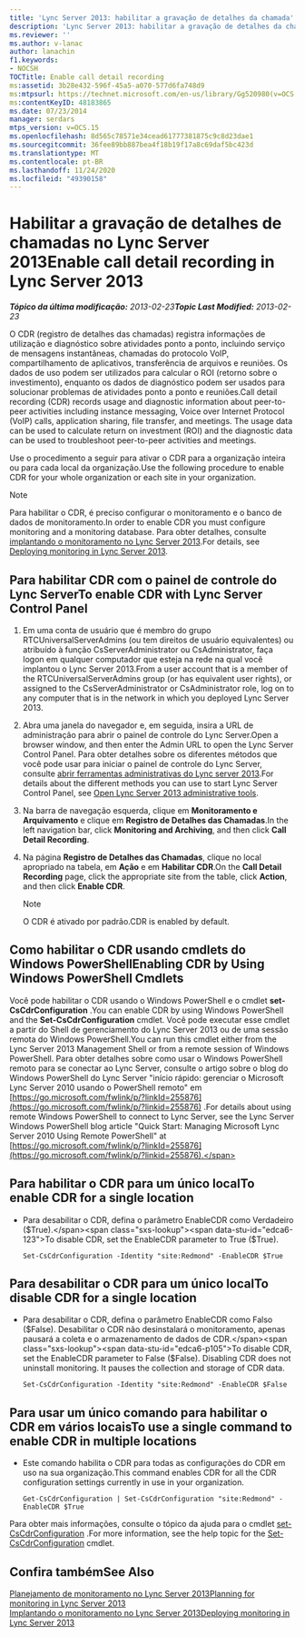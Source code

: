 ```yaml
---
title: 'Lync Server 2013: habilitar a gravação de detalhes da chamada'
description: 'Lync Server 2013: habilitar a gravação de detalhes da chamada.'
ms.reviewer: ''
ms.author: v-lanac
author: lanachin
f1.keywords:
- NOCSH
TOCTitle: Enable call detail recording
ms:assetid: 3b28e432-596f-45a5-a070-577d6fa748d9
ms:mtpsurl: https://technet.microsoft.com/en-us/library/Gg520980(v=OCS.15)
ms:contentKeyID: 48183865
ms.date: 07/23/2014
manager: serdars
mtps_version: v=OCS.15
ms.openlocfilehash: 8d565c78571e34cead61777381875c9c8d23dae1
ms.sourcegitcommit: 36fee89bb887bea4f18b19f17a8c69daf5bc423d
ms.translationtype: MT
ms.contentlocale: pt-BR
ms.lasthandoff: 11/24/2020
ms.locfileid: "49390158"
---
```

# <a name="enable-call-detail-recording-in-lync-server-2013"></a><span data-ttu-id="edca6-103">Habilitar a gravação de detalhes de chamadas no Lync Server 2013</span><span class="sxs-lookup"><span data-stu-id="edca6-103">Enable call detail recording in Lync Server 2013</span></span>

<div data-xmlns="http://www.w3.org/1999/xhtml">

<div class="topic" data-xmlns="http://www.w3.org/1999/xhtml" data-msxsl="urn:schemas-microsoft-com:xslt" data-cs="https://msdn.microsoft.com/">

<div data-asp="https://msdn2.microsoft.com/asp">



</div>

<div id="mainSection">

<div id="mainBody"><span data-ttu-id="edca6-104">

<span> </span></span><span class="sxs-lookup"><span data-stu-id="edca6-104">

<span> </span></span></span>

<span data-ttu-id="edca6-105">_**Tópico da última modificação:** 2013-02-23_</span><span class="sxs-lookup"><span data-stu-id="edca6-105">_**Topic Last Modified:** 2013-02-23_</span></span>

<span data-ttu-id="edca6-p101">O CDR (registro de detalhes das chamadas) registra informações de utilização e diagnóstico sobre atividades ponto a ponto, incluindo serviço de mensagens instantâneas, chamadas do protocolo VoIP, compartilhamento de aplicativos, transferência de arquivos e reuniões. Os dados de uso podem ser utilizados para calcular o ROI (retorno sobre o investimento), enquanto os dados de diagnóstico podem ser usados para solucionar problemas de atividades ponto a ponto e reuniões.</span><span class="sxs-lookup"><span data-stu-id="edca6-p101">Call detail recording (CDR) records usage and diagnostic information about peer-to-peer activities including instance messaging, Voice over Internet Protocol (VoIP) calls, application sharing, file transfer, and meetings. The usage data can be used to calculate return on investment (ROI) and the diagnostic data can be used to troubleshoot peer-to-peer activities and meetings.</span></span>

<span data-ttu-id="edca6-108">Use o procedimento a seguir para ativar o CDR para a organização inteira ou para cada local da organização.</span><span class="sxs-lookup"><span data-stu-id="edca6-108">Use the following procedure to enable CDR for your whole organization or each site in your organization.</span></span>

<div>


> [!NOTE]  
> <span data-ttu-id="edca6-109">Para habilitar o CDR, é preciso configurar o monitoramento e o banco de dados de monitoramento.</span><span class="sxs-lookup"><span data-stu-id="edca6-109">In order to enable CDR you must configure monitoring and a monitoring database.</span></span> <span data-ttu-id="edca6-110">Para obter detalhes, consulte <A href="lync-server-2013-deploying-monitoring.md">implantando o monitoramento no Lync Server 2013</A>.</span><span class="sxs-lookup"><span data-stu-id="edca6-110">For details, see <A href="lync-server-2013-deploying-monitoring.md">Deploying monitoring in Lync Server 2013</A>.</span></span>



</div>

<div>

## <a name="to-enable-cdr-with-lync-server-control-panel"></a><span data-ttu-id="edca6-111">Para habilitar CDR com o painel de controle do Lync Server</span><span class="sxs-lookup"><span data-stu-id="edca6-111">To enable CDR with Lync Server Control Panel</span></span>

1.  <span data-ttu-id="edca6-112">Em uma conta de usuário que é membro do grupo RTCUniversalServerAdmins (ou tem direitos de usuário equivalentes) ou atribuído à função CsServerAdministrator ou CsAdministrator, faça logon em qualquer computador que esteja na rede na qual você implantou o Lync Server 2013.</span><span class="sxs-lookup"><span data-stu-id="edca6-112">From a user account that is a member of the RTCUniversalServerAdmins group (or has equivalent user rights), or assigned to the CsServerAdministrator or CsAdministrator role, log on to any computer that is in the network in which you deployed Lync Server 2013.</span></span>

2.  <span data-ttu-id="edca6-113">Abra uma janela do navegador e, em seguida, insira a URL de administração para abrir o painel de controle do Lync Server.</span><span class="sxs-lookup"><span data-stu-id="edca6-113">Open a browser window, and then enter the Admin URL to open the Lync Server Control Panel.</span></span> <span data-ttu-id="edca6-114">Para obter detalhes sobre os diferentes métodos que você pode usar para iniciar o painel de controle do Lync Server, consulte [abrir ferramentas administrativas do Lync server 2013](lync-server-2013-open-lync-server-administrative-tools.md).</span><span class="sxs-lookup"><span data-stu-id="edca6-114">For details about the different methods you can use to start Lync Server Control Panel, see [Open Lync Server 2013 administrative tools](lync-server-2013-open-lync-server-administrative-tools.md).</span></span>

3.  <span data-ttu-id="edca6-115">Na barra de navegação esquerda, clique em **Monitoramento e Arquivamento** e clique em **Registro de Detalhes das Chamadas**.</span><span class="sxs-lookup"><span data-stu-id="edca6-115">In the left navigation bar, click **Monitoring and Archiving**, and then click **Call Detail Recording**.</span></span>

4.  <span data-ttu-id="edca6-116">Na página **Registro de Detalhes das Chamadas**, clique no local apropriado na tabela, em **Ação** e em **Habilitar CDR**.</span><span class="sxs-lookup"><span data-stu-id="edca6-116">On the **Call Detail Recording** page, click the appropriate site from the table, click **Action**, and then click **Enable CDR**.</span></span>
    
    <div>
    

    > [!NOTE]  
    > <span data-ttu-id="edca6-117">O CDR é ativado por padrão.</span><span class="sxs-lookup"><span data-stu-id="edca6-117">CDR is enabled by default.</span></span>

    
    </div>

</div>

<div>

## <a name="enabling-cdr-by-using-windows-powershell-cmdlets"></a><span data-ttu-id="edca6-118">Como habilitar o CDR usando cmdlets do Windows PowerShell</span><span class="sxs-lookup"><span data-stu-id="edca6-118">Enabling CDR by Using Windows PowerShell Cmdlets</span></span>

<span data-ttu-id="edca6-119">Você pode habilitar o CDR usando o Windows PowerShell e o cmdlet **set-CsCdrConfiguration** .</span><span class="sxs-lookup"><span data-stu-id="edca6-119">You can enable CDR by using Windows PowerShell and the **Set-CsCdrConfiguration** cmdlet.</span></span> <span data-ttu-id="edca6-120">Você pode executar esse cmdlet a partir do Shell de gerenciamento do Lync Server 2013 ou de uma sessão remota do Windows PowerShell.</span><span class="sxs-lookup"><span data-stu-id="edca6-120">You can run this cmdlet either from the Lync Server 2013 Management Shell or from a remote session of Windows PowerShell.</span></span> <span data-ttu-id="edca6-121">Para obter detalhes sobre como usar o Windows PowerShell remoto para se conectar ao Lync Server, consulte o artigo sobre o blog do Windows PowerShell do Lync Server "início rápido: gerenciar o Microsoft Lync Server 2010 usando o PowerShell remoto" em [https://go.microsoft.com/fwlink/p/?linkId=255876](https://go.microsoft.com/fwlink/p/?linkid=255876) .</span><span class="sxs-lookup"><span data-stu-id="edca6-121">For details about using remote Windows PowerShell to connect to Lync Server, see the Lync Server Windows PowerShell blog article "Quick Start: Managing Microsoft Lync Server 2010 Using Remote PowerShell" at [https://go.microsoft.com/fwlink/p/?linkId=255876](https://go.microsoft.com/fwlink/p/?linkid=255876).</span></span>

<div>

## <a name="to-enable-cdr-for-a-single-location"></a><span data-ttu-id="edca6-122">Para habilitar o CDR para um único local</span><span class="sxs-lookup"><span data-stu-id="edca6-122">To enable CDR for a single location</span></span>

  - <span data-ttu-id="edca6-123">Para desabilitar o CDR, defina o parâmetro EnableCDR como Verdadeiro ($True).</span><span class="sxs-lookup"><span data-stu-id="edca6-123">To disable CDR, set the EnableCDR parameter to True ($True).</span></span>
    
        Set-CsCdrConfiguration -Identity "site:Redmond" -EnableCDR $True

</div>

<div>

## <a name="to-disable-cdr-for-a-single-location"></a><span data-ttu-id="edca6-124">Para desabilitar o CDR para um único local</span><span class="sxs-lookup"><span data-stu-id="edca6-124">To disable CDR for a single location</span></span>

  - <span data-ttu-id="edca6-p105">Para desabilitar o CDR, defina o parâmetro EnableCDR como Falso ($False). Desabilitar o CDR não desinstalará o monitoramento, apenas pausará a coleta e o armazenamento de dados de CDR.</span><span class="sxs-lookup"><span data-stu-id="edca6-p105">To disable CDR, set the EnableCDR parameter to False ($False). Disabling CDR does not uninstall monitoring. It pauses the collection and storage of CDR data.</span></span>
    
        Set-CsCdrConfiguration -Identity "site:Redmond" -EnableCDR $False

</div>

<div>

## <a name="to-use-a-single-command-to-enable-cdr-in-multiple-locations"></a><span data-ttu-id="edca6-128">Para usar um único comando para habilitar o CDR em vários locais</span><span class="sxs-lookup"><span data-stu-id="edca6-128">To use a single command to enable CDR in multiple locations</span></span>

  - <span data-ttu-id="edca6-129">Este comando habilita o CDR para todas as configurações do CDR em uso na sua organização.</span><span class="sxs-lookup"><span data-stu-id="edca6-129">This command enables CDR for all the CDR configuration settings currently in use in your organization.</span></span>
    
        Get-CsCdrConfiguration | Set-CsCdrConfiguration "site:Redmond" -EnableCDR $True

</div>

<span data-ttu-id="edca6-130">Para obter mais informações, consulte o tópico da ajuda para o cmdlet [set-CsCdrConfiguration](https://docs.microsoft.com/powershell/module/skype/Set-CsCdrConfiguration) .</span><span class="sxs-lookup"><span data-stu-id="edca6-130">For more information, see the help topic for the [Set-CsCdrConfiguration](https://docs.microsoft.com/powershell/module/skype/Set-CsCdrConfiguration) cmdlet.</span></span>

</div>

<div>

## <a name="see-also"></a><span data-ttu-id="edca6-131">Confira também</span><span class="sxs-lookup"><span data-stu-id="edca6-131">See Also</span></span>


[<span data-ttu-id="edca6-132">Planejamento de monitoramento no Lync Server 2013</span><span class="sxs-lookup"><span data-stu-id="edca6-132">Planning for monitoring in Lync Server 2013</span></span>](lync-server-2013-planning-for-monitoring.md)  
[<span data-ttu-id="edca6-133">Implantando o monitoramento no Lync Server 2013</span><span class="sxs-lookup"><span data-stu-id="edca6-133">Deploying monitoring in Lync Server 2013</span></span>](lync-server-2013-deploying-monitoring.md)  
  

<span data-ttu-id="edca6-134"></div>

</div>

<span> </span>

</div>

</div>

</span><span class="sxs-lookup"><span data-stu-id="edca6-134"></div>

</div>

<span> </span>

</div>

</div>

</span></span></div>


